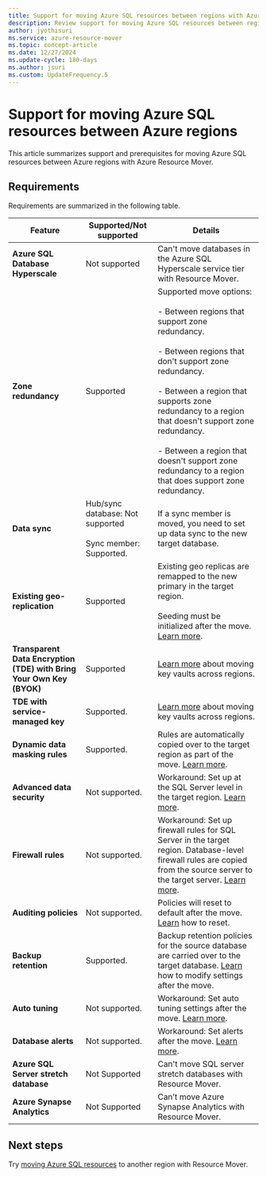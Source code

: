 ```yaml
---
title: Support for moving Azure SQL resources between regions with Azure Resource Mover.
description: Review support for moving Azure SQL resources between regions with Azure Resource Mover.
author: jyothisuri
ms.service: azure-resource-mover
ms.topic: concept-article
ms.date: 12/27/2024
ms.update-cycle: 180-days
ms.author: jsuri
ms.custom: UpdateFrequency.5
---
```

# Support for moving Azure SQL resources between Azure regions

This article summarizes support and prerequisites for moving Azure SQL resources between Azure regions with Azure Resource Mover.

## Requirements

Requirements are summarized in the following table.

| **Feature** | **Supported/Not supported** | **Details**|
| --- | --- | ---|
| **Azure SQL Database Hyperscale** | Not supported | Can't move databases in the Azure SQL Hyperscale service tier with Resource Mover.|
| **Zone redundancy** | Supported |  Supported move options:<br/><br/> - Between regions that support zone redundancy.<br/><br/> - Between regions that don't support zone redundancy.<br/><br/> - Between a region that supports zone redundancy to a region that doesn't support zone redundancy.<br/><br/> - Between a region that doesn't support zone redundancy to a region that does support zone redundancy. |
| **Data sync** | Hub/sync database: Not supported<br/><br/> Sync member: Supported. | If a sync member is moved, you need to set up data sync to the new target database.|
| **Existing geo-replication** | Supported | Existing geo replicas are remapped to the new primary in the target region.<br/><br/> Seeding must be initialized after the move. [Learn more](/azure/azure-sql/database/active-geo-replication-configure-portal). |
| **Transparent Data Encryption (TDE) with Bring Your Own Key (BYOK)** | Supported | [Learn more](/azure/key-vault/general/move-region) about moving key vaults across regions. |
| **TDE with service-managed key** | Supported. |  [Learn more](/azure/key-vault/general/move-region) about moving key vaults across regions.|
| **Dynamic data masking rules** | Supported. | Rules are automatically copied over to the target region as part of the move. [Learn more](/azure/azure-sql/database/dynamic-data-masking-configure-portal). |
| **Advanced data security** | Not supported. | Workaround: Set up at the SQL Server level in the target region. [Learn more](/azure/azure-sql/database/azure-defender-for-sql). |
| **Firewall rules** | Not supported. | Workaround: Set up firewall rules for SQL Server in the target region. Database-level firewall rules are copied from the source server to the target server. [Learn more](/azure/azure-sql/database/firewall-create-server-level-portal-quickstart). |
| **Auditing policies** | Not supported. | Policies will reset to default after the move. [Learn](/azure/azure-sql/database/auditing-overview) how to reset. |
| **Backup retention** | Supported. | Backup retention policies for the source database are carried over to the target database. [Learn](/azure/azure-sql/database/long-term-backup-retention-configure) how to modify settings after the move. |
| **Auto tuning** | Not supported. | Workaround: Set auto tuning settings after the move. [Learn more](/azure/azure-sql/database/automatic-tuning-enable). |
| **Database alerts** | Not supported. | Workaround: Set alerts after the move. [Learn more](/azure/azure-sql/database/alerts-insights-configure-portal). |
| **Azure SQL Server stretch database** | Not Supported | Can't move SQL server stretch databases with Resource Mover.
**Azure Synapse Analytics** | Not Supported | Can’t move Azure Synapse Analytics with Resource Mover.

## Next steps

Try [moving Azure SQL resources](tutorial-move-region-sql.md) to another region with Resource Mover.